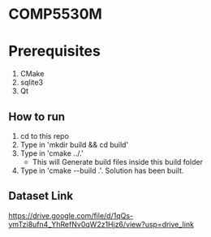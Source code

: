 # COMP5530M

# Prerequisites

1. CMake
2. sqlite3
3. Qt

## How to run

1. cd to this repo
2. Type in 'mkdir build && cd build'
3. Type in 'cmake ../.'
   - This will Generate build files inside this build folder
4. Type in 'cmake --build .'. Solution has been built.

## Dataset Link

https://drive.google.com/file/d/1qQs-ymTzi8ufn4_YhRefNv0qW2z1Hjz6/view?usp=drive_link
